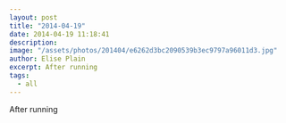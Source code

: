 ```yaml
---
layout: post
title: "2014-04-19"
date: 2014-04-19 11:18:41
description: 
image: "/assets/photos/201404/e6262d3bc2090539b3ec9797a96011d3.jpg"
author: Elise Plain
excerpt: After running
tags: 
  - all
---
```


After running
<p></p>
